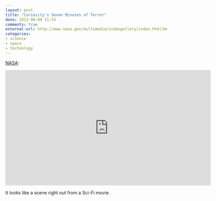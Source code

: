 ```yaml
---
layout: post
title: "Curiosity's Seven Minutes of Terror"
date: 2012-08-09 11:53
comments: true
external-url: http://www.nasa.gov/multimedia/videogallery/index.html?media_id=146903741
categories: 
- science
- space
- technology
---
```

[NASA][source]:

<iframe width="640" height="360" src="https://www.youtube-nocookie.com/embed/HGYmf-HBi0A?rel=0" frameborder="0" allowfullscreen></iframe>

It looks like a scene right out from a Sci-Fi movie.

[source]: https://www.youtube.com/watch?v=HGYmf-HBi0A
[old_source]: http://www.nasa.gov/multimedia/videogallery/index.html?media_id=146903741